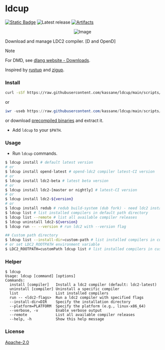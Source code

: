 ldcup
=====

[![Static Badge](https://img.shields.io/badge/v2.110.0%20(stable)-f8240e?logo=d&logoColor=f8240e&label=runtime)](https://dlang.org/download.html)
![Latest release](https://img.shields.io/github/v/release/kassane/ldcup?include_prereleases&label=latest)
[![Artifacts](https://github.com/kassane/ldcup/actions/workflows/ci.yml/badge.svg)](https://github.com/kassane/ldcup/actions/workflows/ci.yml)

<div align="center">

![Image](https://github.com/user-attachments/assets/c4259d2a-630f-414d-9aa6-1fe0c2ba4c23)

</div>

Download and manage LDC2 compiler. [D and OpenD]

> [!NOTE]
> For DMD, see [dlang website - Downloads](https://dlang.org/download).

Inspired by [rustup](https://github.com/rust-lang/rustup.rs) and [zigup](https://github.com/marler8997/zigup).


### Install

```bash
curl -sSf https://raw.githubusercontent.com/kassane/ldcup/main/scripts/install.sh | sh
```
or
```powershell
iwr -useb https://raw.githubusercontent.com/kassane/ldcup/main/scripts/install.ps1 | iex
```
or download [precompiled binaries](https://github.com/kassane/ldcup/releases) and extract it.

- Add `ldcup` to your `$PATH`.

### Usage

- Run `ldcup` commands.
```bash
$ ldcup install # default latest version
# or
$ ldcup install opend-latest # opend-ldc2 compiler latest-CI version
# or
$ ldcup install ldc2-beta # latest beta version
# or
$ ldcup install ldc2-[master or nightly] # latest-CI version
# or
$ ldcup install ldc2-${version}
# or
$ ldcup install redub # redub build-system (dub fork) - need ldc2 installed
$ ldcup list # list installed compilers in default path directory
$ ldcup list --remote # list all available compiler releases
$ ldcup uninstall ldc2-${version}
$ ldcup run -- --version # run ldc2 with --version flag

## Custom path directory
$ ldcup list --install-dir=custom-path # list installed compilers in custom path directory
# or set LDC2_ROOTPATH environment variable
$ LDC2_ROOTPATH=customPath ldcup list # list installed compilers in custom path directory
```

### Helper

```console
$ ldcup                                         
Usage: ldcup [command] [options]
Commands:
  install [compiler]   Install a ldc2 compiler (default: ldc2-latest)
  uninstall [compiler] Uninstall a specific compiler
  list                 List installed compilers
  run -- <ldc2-flags>  Run a ldc2 compiler with specified flags
  --install-dir=DIR    Specify the installation directory
  --platform=PLATFORM  Specify the platform (e.g., linux-x86_64)
  --verbose, -v        Enable verbose output
  --remote             List all available compiler releases
  --help, -h           Show this help message
```

### License

[Apache-2.0](LICENSE)
